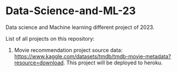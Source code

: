 
# Data-Science-and-ML-23
Data science and Machine learning different project of 2023.

List of all projects on this repository: 
1. Movie recommendation project source data: https://www.kaggle.com/datasets/tmdb/tmdb-movie-metadata?resource=download.
This project will be deployed to heroku.
